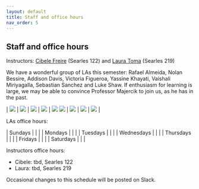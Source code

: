 ```yaml
---
layout: default 
title: Staff and office hours 
nav_order: 5
---
```



## Staff and office hours 


Instructors: [Cibele Freire](https://www.bowdoin.edu/profiles/faculty/cfreire/index.html) (Searles 122) and [Laura Toma](https://tildesites.bowdoin.edu/~ltoma/)  (Searles 219)

We have a wonderful group of LAs this semester: Rafael Almeida, Nolan Bessire, Addison Davis, Victoria Figueroa, Yassine Khayati,  Vaishali Miriyagalla,  Sebastian Sanchez and Luke Shaw. If enthusiasm for learning is large, we may be able to convince Professor Majercik to join us, as he has in the past. 
	
| ![](staff/rafael.jpg) | ![](staff/nolan.jpg)  | ![](staff/addison.jpg) | ![](staff/victoria.jpg) | ![](staff/yassine.jpg)   ![](staff/vaishali.jpg) | ![](staff/sebastian.jpg) | ![](./staff/luke.jpg)  | ![](staff/majercik.png) |


LAs office hours: 

| Sundays      |   |   | 
| Mondays      |   |   |
| Tuesdays     |   |   |
| Wednesdays   |   |   |
| Thursdays    |   |   |
| Fridays      |   |   | 
| Saturdays    |   |   | 


Instructors office hours:
 * Cibele: tbd, Searles 122
 * Laura:  tbd, Searles 219 



Occasional changes to this schedule  will be posted on Slack. 
